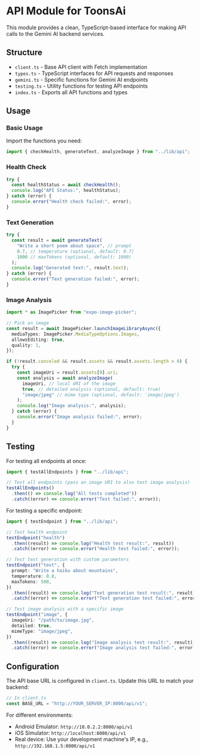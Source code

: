 # API Module for ToonsAi

This module provides a clean, TypeScript-based interface for making API calls to the Gemini AI backend services.

## Structure

- `client.ts` - Base API client with Fetch implementation
- `types.ts` - TypeScript interfaces for API requests and responses
- `gemini.ts` - Specific functions for Gemini AI endpoints
- `testing.ts` - Utility functions for testing API endpoints
- `index.ts` - Exports all API functions and types

## Usage

### Basic Usage

Import the functions you need:

```typescript
import { checkHealth, generateText, analyzeImage } from "../lib/api";
```

### Health Check

```typescript
try {
  const healthStatus = await checkHealth();
  console.log("API Status:", healthStatus);
} catch (error) {
  console.error("Health check failed:", error);
}
```

### Text Generation

```typescript
try {
  const result = await generateText(
    "Write a short poem about space", // prompt
    0.7, // temperature (optional, default: 0.7)
    1000 // maxTokens (optional, default: 1000)
  );
  console.log("Generated text:", result.text);
} catch (error) {
  console.error("Text generation failed:", error);
}
```

### Image Analysis

```typescript
import * as ImagePicker from "expo-image-picker";

// Pick an image
const result = await ImagePicker.launchImageLibraryAsync({
  mediaTypes: ImagePicker.MediaTypeOptions.Images,
  allowsEditing: true,
  quality: 1,
});

if (!result.canceled && result.assets && result.assets.length > 0) {
  try {
    const imageUri = result.assets[0].uri;
    const analysis = await analyzeImage(
      imageUri, // local URI of the image
      true, // detailed analysis (optional, default: true)
      "image/jpeg" // mime type (optional, default: 'image/jpeg')
    );
    console.log("Image analysis:", analysis);
  } catch (error) {
    console.error("Image analysis failed:", error);
  }
}
```

## Testing

For testing all endpoints at once:

```typescript
import { testAllEndpoints } from "../lib/api";

// Test all endpoints (pass an image URI to also test image analysis)
testAllEndpoints()
  .then(() => console.log("All tests completed"))
  .catch((error) => console.error("Test failed:", error));
```

For testing a specific endpoint:

```typescript
import { testEndpoint } from "../lib/api";

// Test health endpoint
testEndpoint("health")
  .then((result) => console.log("Health test result:", result))
  .catch((error) => console.error("Health test failed:", error));

// Test text generation with custom parameters
testEndpoint("text", {
  prompt: "Write a haiku about mountains",
  temperature: 0.8,
  maxTokens: 500,
})
  .then((result) => console.log("Text generation test result:", result))
  .catch((error) => console.error("Text generation test failed:", error));

// Test image analysis with a specific image
testEndpoint("image", {
  imageUri: "/path/to/image.jpg",
  detailed: true,
  mimeType: "image/jpeg",
})
  .then((result) => console.log("Image analysis test result:", result))
  .catch((error) => console.error("Image analysis test failed:", error));
```

## Configuration

The API base URL is configured in `client.ts`. Update this URL to match your backend:

```typescript
// In client.ts
const BASE_URL = "http://YOUR_SERVER_IP:8000/api/v1";
```

For different environments:

- Android Emulator: `http://10.0.2.2:8000/api/v1`
- iOS Simulator: `http://localhost:8000/api/v1`
- Real device: Use your development machine's IP, e.g., `http://192.168.1.5:8000/api/v1`
